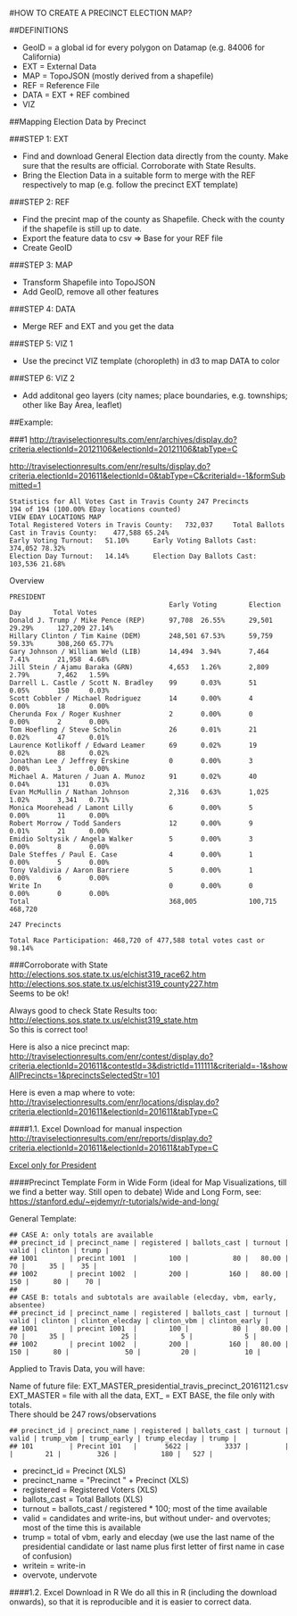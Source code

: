 #HOW TO CREATE A PRECINCT ELECTION MAP?

##DEFINITIONS
- GeoID = a global id for every polygon on Datamap (e.g. 84006 for California)
- EXT = External Data
- MAP = TopoJSON (mostly derived from a shapefile)
- REF = Reference File
- DATA = EXT + REF combined
- VIZ

##Mapping Election Data by Precinct

###STEP 1: EXT
- Find and download General Election data directly from the county. Make sure that the results are official. Corroborate with State Results.
- Bring the Election Data in a suitable form to merge with the REF respectively to map (e.g. follow the precinct EXT template)

###STEP 2: REF
- Find the precint map of the county as Shapefile. Check with the county if the shapefile is still up to date.
- Export the feature data to csv => Base for your REF file
- Create GeoID

###STEP 3: MAP
- Transform Shapefile into TopoJSON
- Add GeoID, remove all other features

###STEP 4: DATA
- Merge REF and EXT and you get the data

###STEP 5: VIZ 1
- Use the precinct VIZ template (choropleth) in d3 to map DATA to color

###STEP 6: VIZ 2
- Add additonal geo layers (city names;  place boundaries, e.g. townships; other like Bay Area, leaflet)



##Example:

###1
http://traviselectionresults.com/enr/archives/display.do?criteria.electionId=20121106&electionId=20121106&tabType=C

http://traviselectionresults.com/enr/results/display.do?criteria.electionId=201611&electionId=0&tabType=C&criteriaId=-1&formSubmitted=1
```
Statistics for All Votes Cast in Travis County 247 Precincts	
194 of 194 (100.00% EDay locations counted)
VIEW EDAY LOCATIONS MAP
Total Registered Voters in Travis County:	732,037	 	Total Ballots Cast in Travis County:	477,588	65.24%
Early Voting Turnout:	51.10%	 	Early Voting Ballots Cast:	374,052	78.32%
Election Day Turnout:	14.14%	 	Election Day Ballots Cast:	103,536	21.68%
```
Overview
```
PRESIDENT
 										Early Voting	 	Election Day	 	Total Votes
Donald J. Trump / Mike Pence (REP)		97,708	26.55%	 	29,501	29.29%	 	127,209	27.14%
Hillary Clinton / Tim Kaine (DEM)		248,501	67.53%	 	59,759	59.33%	 	308,260	65.77%
Gary Johnson / William Weld (LIB)		14,494	3.94%	 	7,464	7.41%	 	21,958	4.68%
Jill Stein / Ajamu Baraka (GRN)			4,653	1.26%	 	2,809	2.79%	 	7,462	1.59%
Darrell L. Castle / Scott N. Bradley	99		0.03%	 	51		0.05%	 	150		0.03%
Scott Cobbler / Michael Rodriguez		14		0.00%	 	4		0.00%	 	18		0.00%
Cherunda Fox / Roger Kushner			2		0.00%	 	0		0.00%	 	2		0.00%
Tom Hoefling / Steve Scholin			26		0.01%	 	21		0.02%	 	47		0.01%
Laurence Kotlikoff / Edward Leamer		69		0.02%	 	19		0.02%	 	88		0.02%
Jonathan Lee / Jeffrey Erskine			0		0.00%	 	3		0.00%	 	3		0.00%
Michael A. Maturen / Juan A. Munoz		91		0.02%	 	40		0.04%	 	131		0.03%
Evan McMullin / Nathan Johnson			2,316	0.63%	 	1,025	1.02%	 	3,341	0.71%
Monica Moorehead / Lamont Lilly	      	6		0.00%	 	5		0.00%	 	11		0.00%
Robert Morrow / Todd Sanders			12		0.00%	 	9		0.01%	 	21		0.00%
Emidio Soltysik / Angela Walker			5		0.00%	 	3		0.00%	 	8		0.00%
Dale Steffes / Paul E. Case				4		0.00%	 	1		0.00%	 	5		0.00%
Tony Valdivia / Aaron Barriere			5		0.00%	 	1		0.00%	 	6		0.00%
Write In								0		0.00%	 	0		0.00%	 	0		0.00%
Total									368,005	 	 		100,715	 	 		468,720	 
   	 
247 Precincts
   	
Total Race Participation: 468,720 of 477,588 total votes cast or 98.14%
```
###Corroborate with State 
http://elections.sos.state.tx.us/elchist319_race62.htm          
http://elections.sos.state.tx.us/elchist319_county227.htm         
Seems to be ok!        

Always good to check State Results too:        
http://elections.sos.state.tx.us/elchist319_state.htm          
So this is correct too!


Here is also a nice precinct map:            
http://traviselectionresults.com/enr/contest/display.do?criteria.electionId=201611&contestId=3&districtId=111111&criteriaId=-1&showAllPrecincts=1&precinctsSelectedStr=101              

Here is even a map where to vote:            
http://traviselectionresults.com/enr/locations/display.do?criteria.electionId=201611&electionId=201611&tabType=C         


####1.1. Excel Download for manual inspection
http://traviselectionresults.com/enr/reports/display.do?criteria.electionId=201611&electionId=201611&tabType=C

[Excel only for President](https://github.com/datamapio/story/blob/master/election/travis/TravisCountyElections_canvass_201611-140--2100195909.xls)

####Precinct Template Form in Wide Form (ideal for Map Visualizations, till we find a better way. Still open to debate)
Wide and Long Form, see: https://stanford.edu/~ejdemyr/r-tutorials/wide-and-long/              

General Template:
```
## CASE A: only totals are available
## precinct_id | precinct_name | registered | ballots_cast | turnout | valid | clinton | trump | 
## 1001        | precint 1001  |        100 |           80 |   80.00 |    70 |      35 |    35 |       
## 1002        | precint 1002  |        200 |          160 |   80.00 |   150 |      80 |    70 |          
##
## CASE B: totals and subtotals are available (elecday, vbm, early, absentee)
## precinct_id | precinct_name | registered | ballots_cast | turnout | valid | clinton | clinton_elecday | clinton_vbm | clinton_early |
## 1001        | precint 1001  |        100 |           80 |   80.00 |    70 |      35 |              25 |           5 |             5 |
## 1002        | precint 1002  |        200 |          160 |   80.00 |   150 |      80 |              50 |          20 |            10 |
```

Applied to Travis Data, you will have:     
                     
Name of future file: EXT_MASTER_presidential_travis_precinct_20161121.csv              
EXT_MASTER = file with all the data,
EXT_ = EXT BASE, the file only with totals.   
There should be 247 rows/observations            
        
```
## precinct_id | precinct_name | registered | ballots_cast | turnout | valid | trump_vbm | trump_early | trump_elecday | trump |
## 101         | Precint 101   |       5622 |         3337 |     	 |       |        21 |         326 |           180 |   527 |
```
- precinct_id = Precinct (XLS)
- precinct_name = "Precinct " + Precinct (XLS)
- registered = Registered Voters (XLS)
- ballots_cast = Total Ballots (XLS)
- turnout = ballots_cast / registered * 100; most of the time available
- valid = candidates and write-ins, but without under- and overvotes; most of the time this is available
- trump = total of vbm, early and elecday 
  (we use the last name of the presidential candidate or last name plus first letter of first name in case of confusion)
- writein = write-in
- overvote, undervote


####1.2. Excel Download in R
We do all this in R (including the download onwards), so that it is reproducible and it is easier to correct data.








